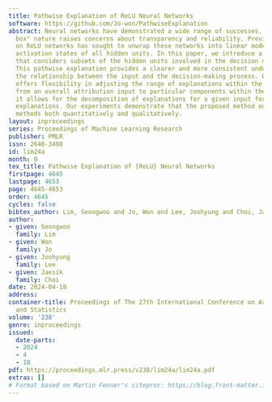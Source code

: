 ```yaml
---
title: Pathwise Explanation of ReLU Neural Networks
software: https://github.com/Jo-won/PathwiseExplanation
abstract: Neural networks have demonstrated a wide range of successes, but their “black
  box" nature raises concerns about transparency and reliability. Previous research
  on ReLU networks has sought to unwrap these networks into linear models based on
  activation states of all hidden units. In this paper, we introduce a novel approach
  that considers subsets of the hidden units involved in the decision making path.
  This pathwise explanation provides a clearer and more consistent understanding of
  the relationship between the input and the decision-making process. Our method also
  offers flexibility in adjusting the range of explanations within the input, i.e.,
  from an overall attribution input to particular components within the input. Furthermore,
  it allows for the decomposition of explanations for a given input for more detailed
  explanations. Our experiments demonstrate that the proposed method outperforms existing
  methods both quantitatively and qualitatively.
layout: inproceedings
series: Proceedings of Machine Learning Research
publisher: PMLR
issn: 2640-3498
id: lim24a
month: 0
tex_title: Pathwise Explanation of {ReLU} Neural Networks
firstpage: 4645
lastpage: 4653
page: 4645-4653
order: 4645
cycles: false
bibtex_author: Lim, Seongwoo and Jo, Won and Lee, Joohyung and Choi, Jaesik
author:
- given: Seongwoo
  family: Lim
- given: Won
  family: Jo
- given: Joohyung
  family: Lee
- given: Jaesik
  family: Choi
date: 2024-04-18
address:
container-title: Proceedings of The 27th International Conference on Artificial Intelligence
  and Statistics
volume: '238'
genre: inproceedings
issued:
  date-parts:
  - 2024
  - 4
  - 18
pdf: https://proceedings.mlr.press/v238/lim24a/lim24a.pdf
extras: []
# Format based on Martin Fenner's citeproc: https://blog.front-matter.io/posts/citeproc-yaml-for-bibliographies/
---
```

